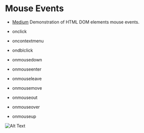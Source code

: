 # Mouse Events

- [Medium](https://medium.com/@akeskinw/fare-aksiyonlar%C4%B1-4308fce9e7c7)
Demonstration of HTML DOM elements mouse events. 

- onclick
- oncontextmenu
- ondblclick
- onmousedown
- onmouseenter
- onmouseleave
- onmousemove
- onmouseout
- onmouseover
- onmouseup


![Alt Text](https://media.giphy.com/media/piRNED1kfuk2DQzTva/giphy.gif)
